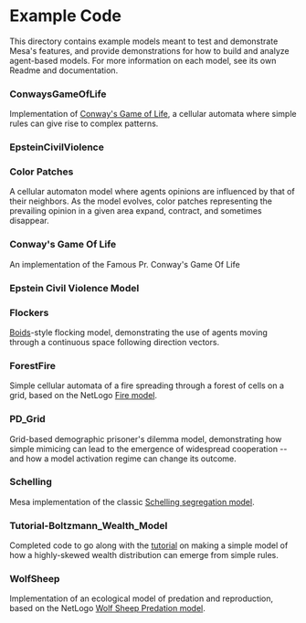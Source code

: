 # Example Code

This directory contains example models meant to test and demonstrate Mesa's features, and provide demonstrations for how to build and analyze agent-based models. For more information on each model, see its own Readme and documentation.

### ConwaysGameOfLife

Implementation of [Conway's Game of Life](https://en.wikipedia.org/wiki/Conway%27s_Game_of_Life), a cellular automata where simple rules can give rise to complex patterns.

### EpsteinCivilViolence

### Color Patches
A cellular automaton model where agents opinions are influenced by that of their neighbors. As the model evolves, color patches representing the prevailing opinion in a given area expand, contract, and sometimes disappear.

### Conway's Game Of Life
An implementation of the Famous Pr. Conway's Game Of Life

### Epstein Civil Violence Model

### Flockers
[Boids](https://en.wikipedia.org/wiki/Boids)-style flocking model, demonstrating the use of agents moving through a continuous space following direction vectors.

### ForestFire
Simple cellular automata of a fire spreading through a forest of cells on a grid, based on the NetLogo [Fire model](http://ccl.northwestern.edu/netlogo/models/Fire).

### PD_Grid
Grid-based demographic prisoner's dilemma model, demonstrating how simple mimicing can lead to the emergence of widespread cooperation -- and how a model activation regime can change its outcome.

### Schelling
Mesa implementation of the classic [Schelling segregation model](http://nifty.stanford.edu/2014/mccown-schelling-model-segregation/). 

### Tutorial-Boltzmann_Wealth_Model
Completed code to go along with the [tutorial]() on making a simple model of how a highly-skewed wealth distribution can emerge from simple rules.

### WolfSheep
Implementation of an ecological model of predation and reproduction, based on the NetLogo [Wolf Sheep Predation model](http://ccl.northwestern.edu/netlogo/models/WolfSheepPredation).

